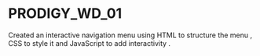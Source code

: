 # PRODIGY_WD_01
Created an interactive navigation menu using HTML to structure the menu , CSS to style it and JavaScript to add interactivity . 
